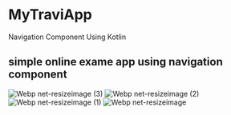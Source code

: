 # MyTraviApp
Navigation Component Using Kotlin
## simple online exame app using navigation component


![Webp net-resizeimage (3)](https://user-images.githubusercontent.com/47636256/67180621-cc76b180-f3e2-11e9-9b21-adda1e97cb95.jpg)
![Webp net-resizeimage (2)](https://user-images.githubusercontent.com/47636256/67180623-cc76b180-f3e2-11e9-9d66-ee4fbfbe549c.jpg)
![Webp net-resizeimage (1)](https://user-images.githubusercontent.com/47636256/67180624-cc76b180-f3e2-11e9-89cd-5ed5cecf456c.jpg)
![Webp net-resizeimage](https://user-images.githubusercontent.com/47636256/67180625-cc76b180-f3e2-11e9-8720-de11e77ebe18.jpg)
